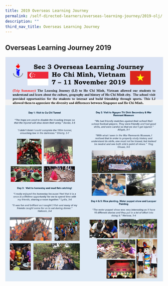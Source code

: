 ```yaml
---
title: 2019 Overseas Learning Journey
permalink: /self-directed-learners/overseas-learning-journey/2019-olj/
description: ""
third_nav_title: Overseas Learning Journey
---
```



## **Overseas Learning Journey 2019**

![](/images/Overseas%20Learning%20Journey/OLJ%202019/OLJ2019_Vietnam%20Infographics.jpg)